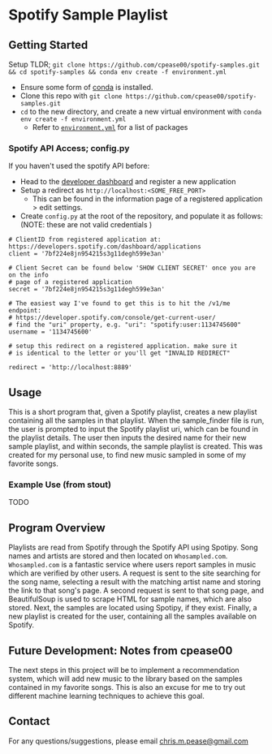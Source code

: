 # Spotify Sample Playlist


## Getting Started
Setup TLDR; `git clone https://github.com/cpease00/spotify-samples.git && cd spotify-samples && conda env create -f environment.yml`

- Ensure some form of [conda](https://https://docs.conda.io/en/latest/miniconda.html) is installed.
- Clone this repo with `git clone https://github.com/cpease00/spotify-samples.git`
- `cd` to the new directory, and create a new virtual environment with
  `conda env create -f environment.yml`
  * Refer to [`environment.yml`](./environment.yml) for a list of packages

### Spotify API Access; config.py
If you haven't used the spotify API before:
- Head to the [developer dashboard](https://developer.spotify.com/dashboard/) and register a new application
- Setup a redirect as `http://localhost:<SOME_FREE_PORT>`
  * This can be found in the information page of a registered application > edit settings.
- Create `config.py` at the root of the repository, and populate it as follows:
(NOTE: these are not valid credentials )
```
# ClientID from registered application at:
https://developers.spotify.com/dashboard/applications
client = '7bf224e8jn954215s3g11degh599e3an'

# Client Secret can be found below 'SHOW CLIENT SECRET' once you are on the info
# page of a registered application
secret = '7bf224e8jn954215s3g11degh599e3an'

# The easiest way I've found to get this is to hit the /v1/me endpoint:
# https://developer.spotify.com/console/get-current-user/
# find the "uri" property, e.g. "uri": "spotify:user:1134745600"
username = '1134745600'

# setup this redirect on a registered application. make sure it
# is identical to the letter or you'll get "INVALID REDIRECT"

redirect = 'http://localhost:8889'
```

## Usage
This is a short program that, given a Spotify playlist, creates a new playlist
containing all the samples in that playlist. When the sample_finder file is run,
the user is prompted to input the Spotify playlist uri, which can be found in
the playlist details. The user then inputs the desired name for their new sample
playlist, and within seconds, the sample playlist is created. This was created
for my personal use, to find new music sampled in some of my favorite songs.

### Example Use (from stout)
TODO


## Program Overview
Playlists are read from Spotify through the Spotify API using Spotipy.
Song names and artists are stored and then located on `Whosampled.com`.
`Whosampled.com` is a fantastic service where users report samples in music
which are verified by other users. A request is sent to the site searching for
the song name, selecting a result with the matching artist name and storing the
link to that song's page. A second request is sent to that song page, and
BeautifulSoup is used to scrape HTML for sample names, which are also stored.
Next, the samples are located using Spotipy, if they exist. Finally, a new
playlist is created for the user, containing all the samples available on Spotify.

## Future Development: Notes from cpease00
The next steps in this project will be to implement a recommendation system,
which will add new music to the library based on the samples contained in my favorite songs.
This is also an excuse for me to try out different machine learning techniques to achieve this goal.

## Contact
For any questions/suggestions, please email [chris.m.pease@gmail.com](mailto:chris.m.pease@gmail.com)
